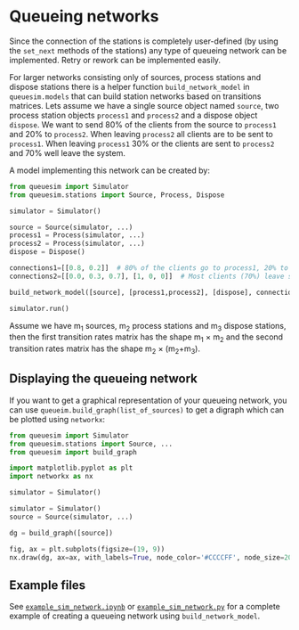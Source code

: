 # Queueing networks

Since the connection of the stations is completely user-defined (by using the `set_next` methods of the stations) any type of queueing network can be implemented. Retry or rework can be implemented easily.

For larger networks consisting only of sources, process stations and dispose stations there is a helper function `build_network_model` in `queuesim.models` that can build station networks based on transitions matrices. Lets assume we have a single source object named `source`, two process station objects `process1` and `process2` and a dispose object `dispose`. We want to send 80% of the clients from the source to `process1` and 20% to `process2`. When leaving `process2` all clients are to be sent to `process1`. When leaving `process1` 30% or the clients are sent to `process2` and 70% well leave the system.

A model implementing this network can be created by:

```python
from queuesim import Simulator
from queuesim.stations import Source, Process, Dispose

simulator = Simulator()

source = Source(simulator, ...)
process1 = Process(simulator, ...)
process2 = Process(simulator, ...)
dispose = Dispose()

connections1=[[0.8, 0.2]]  # 80% of the clients go to process1, 20% to process2
connections2=[[0.0, 0.3, 0.7], [1, 0, 0]]  # Most clients (70%) leave system after process1, some (30%) go to process2; all clients from process2 go to process1

build_network_model([source], [process1,process2], [dispose], connections1, connections2)

simulator.run()
```

Assume we have m<sub>1</sub> sources, m<sub>2</sub> process stations and m<sub>3</sub> dispose stations, then the first transition rates matrix has the shape m<sub>1</sub> &times; m<sub>2</sub> and the second transition rates matrix has the shape m<sub>2</sub> &times; (m<sub>2</sub>+m<sub>3</sub>).



## Displaying the queueing network

If you want to get a graphical representation of your queueing network, you can use `queueim.build_graph(list_of_sources)` to get a digraph which can be plotted using `networkx`:

```python
from queuesim import Simulator
from queuesim.stations import Source, ...
from queuesim import build_graph

import matplotlib.pyplot as plt
import networkx as nx

simulator = Simulator()

simulator = Simulator()
source = Source(simulator, ...)

dg = build_graph([source])

fig, ax = plt.subplots(figsize=(19, 9))
nx.draw(dg, ax=ax, with_labels=True, node_color='#CCCCFF', node_size=2000, arrowsize=30, width=2)
```


## Example files

See [`example_sim_network.ipynb`](example_sim_network.ipynb) or [`example_sim_network.py`](example_sim_network.py) for a complete example of creating a queueing network using `build_network_model`.
